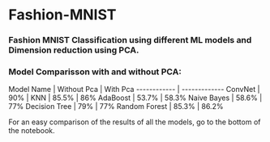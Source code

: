 # Fashion-MNIST

### Fashion MNIST Classification using different ML models and Dimension reduction using PCA.


### Model Comparisson with and without PCA:
Model Name | Without Pca | With Pca
------------ | -------------
ConvNet | 90% | 
KNN | 85.5% | 86%
AdaBoost | 53.7% | 58.3%
Naive Bayes | 58.6% | 77%
Decision Tree | 79% | 77%
Random Forest | 85.3% | 86.2%


For an easy comparison of the results of all the models, go to the bottom of the notebook.


